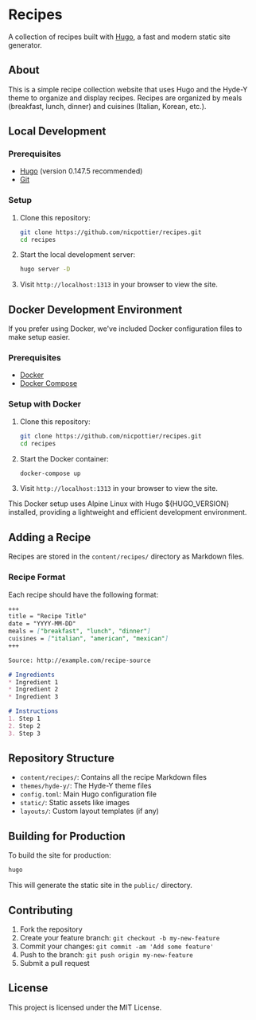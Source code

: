 # Recipes

A collection of recipes built with [Hugo](https://gohugo.io/), a fast and modern static site generator.

## About

This is a simple recipe collection website that uses Hugo and the Hyde-Y theme to organize and display recipes. Recipes are organized by meals (breakfast, lunch, dinner) and cuisines (Italian, Korean, etc.).

## Local Development

### Prerequisites

- [Hugo](https://gohugo.io/) (version 0.147.5 recommended)
- [Git](https://git-scm.com/)

### Setup

1. Clone this repository:
   ```bash
   git clone https://github.com/nicpottier/recipes.git
   cd recipes
   ```

2. Start the local development server:
   ```bash
   hugo server -D
   ```

3. Visit `http://localhost:1313` in your browser to view the site.

## Docker Development Environment

If you prefer using Docker, we've included Docker configuration files to make setup easier.

### Prerequisites

- [Docker](https://www.docker.com/)
- [Docker Compose](https://docs.docker.com/compose/)

### Setup with Docker

1. Clone this repository:
   ```bash
   git clone https://github.com/nicpottier/recipes.git
   cd recipes
   ```

2. Start the Docker container:
   ```bash
   docker-compose up
   ```

3. Visit `http://localhost:1313` in your browser to view the site.

This Docker setup uses Alpine Linux with Hugo ${HUGO_VERSION} installed, providing a lightweight and efficient development environment.

## Adding a Recipe

Recipes are stored in the `content/recipes/` directory as Markdown files.

### Recipe Format

Each recipe should have the following format:

```markdown
+++
title = "Recipe Title"
date = "YYYY-MM-DD"
meals = ["breakfast", "lunch", "dinner"]
cuisines = ["italian", "american", "mexican"]
+++

Source: http://example.com/recipe-source

# Ingredients
* Ingredient 1
* Ingredient 2
* Ingredient 3

# Instructions
1. Step 1
2. Step 2
3. Step 3
```

## Repository Structure

- `content/recipes/`: Contains all the recipe Markdown files
- `themes/hyde-y/`: The Hyde-Y theme files
- `config.toml`: Main Hugo configuration file
- `static/`: Static assets like images
- `layouts/`: Custom layout templates (if any)

## Building for Production

To build the site for production:

```bash
hugo
```

This will generate the static site in the `public/` directory.

## Contributing

1. Fork the repository
2. Create your feature branch: `git checkout -b my-new-feature`
3. Commit your changes: `git commit -am 'Add some feature'`
4. Push to the branch: `git push origin my-new-feature`
5. Submit a pull request

## License

This project is licensed under the MIT License.